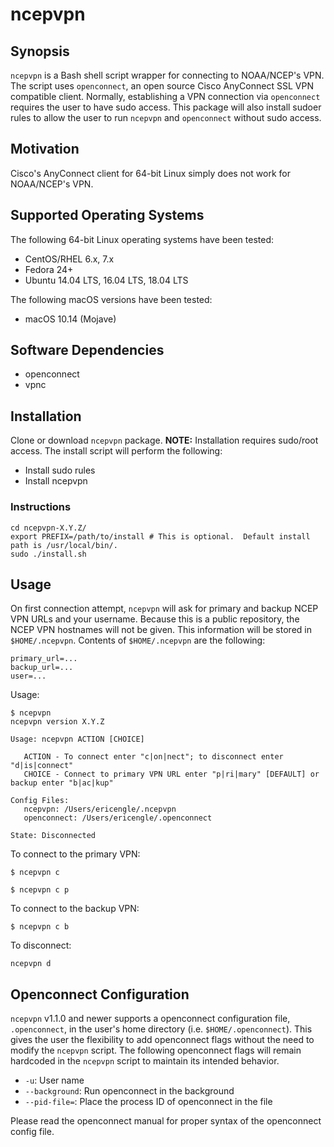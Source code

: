 # ncepvpn

## Synopsis

`ncepvpn` is a Bash shell script wrapper for connecting to NOAA/NCEP's VPN. The script uses `openconnect`, an open source Cisco AnyConnect SSL VPN compatible client. Normally, establishing a VPN connection via `openconnect` requires the user to have sudo access. This package will also install sudoer rules to allow the user to run `ncepvpn` and `openconnect` without sudo access.

## Motivation

Cisco's AnyConnect client for 64-bit Linux simply does not work for NOAA/NCEP's VPN.

## Supported Operating Systems

The following 64-bit Linux operating systems have been tested:

* CentOS/RHEL 6.x, 7.x
* Fedora 24+
* Ubuntu 14.04 LTS, 16.04 LTS, 18.04 LTS

The following macOS versions have been tested:

* macOS 10.14 (Mojave)

## Software Dependencies

* openconnect
* vpnc

## Installation

Clone or download `ncepvpn` package.  **NOTE:**  Installation requires sudo/root access.  The install script will perform the following:

* Install sudo rules
* Install ncepvpn

### Instructions

```shell
cd ncepvpn-X.Y.Z/
export PREFIX=/path/to/install # This is optional.  Default install path is /usr/local/bin/.
sudo ./install.sh
```

## Usage

On first connection attempt, `ncepvpn` will ask for primary and backup NCEP VPN URLs and your username.  Because this is a public repository, the NCEP VPN hostnames will not be given.  This information will be stored in `$HOME/.ncepvpn`.  Contents of `$HOME/.ncepvpn` are the following:

```
primary_url=...
backup_url=...
user=...
```

Usage:

```shell
$ ncepvpn
ncepvpn version X.Y.Z

Usage: ncepvpn ACTION [CHOICE]

   ACTION - To connect enter "c|on|nect"; to disconnect enter "d|is|connect"
   CHOICE - Connect to primary VPN URL enter "p|ri|mary" [DEFAULT] or backup enter "b|ac|kup"

Config Files:
   ncepvpn: /Users/ericengle/.ncepvpn
   openconnect: /Users/ericengle/.openconnect

State: Disconnected
```

To connect to the primary VPN:

```shell
$ ncepvpn c
```

```shell
$ ncepvpn c p
```

To connect to the backup VPN:

```shell
$ ncepvpn c b
```

To disconnect:

```shell
ncepvpn d
```

## Openconnect Configuration

`ncepvpn` v1.1.0 and newer supports a openconnect configuration file, `.openconnect`, in the user's home directory (i.e. `$HOME/.openconnect`).  This gives the user the flexibility to add openconnect flags without the need to modify the `ncepvpn` script.  The following openconnect flags will remain hardcoded in the `ncepvpn` script to maintain its intended behavior.

- `-u`: User name
- `--background`: Run openconnect in the background
- `--pid-file=`: Place the process ID of openconnect in the file

Please read the openconnect manual for proper syntax of the openconnect config file.
